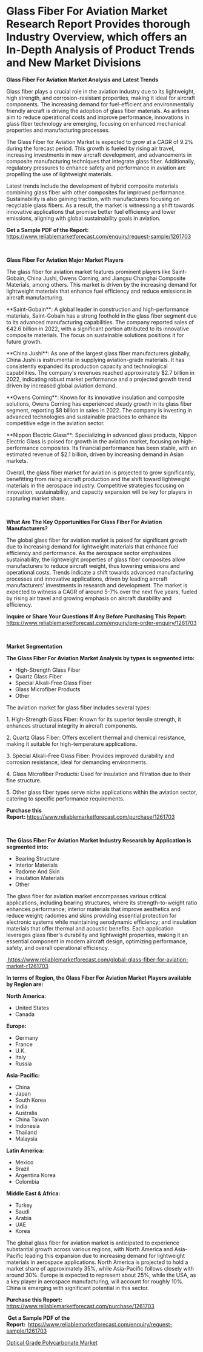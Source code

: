<p><h1>Glass Fiber For Aviation Market Research Report Provides thorough Industry Overview, which offers an In-Depth Analysis of Product Trends and New Market Divisions</h1></p><p><strong>Glass Fiber For Aviation Market Analysis and Latest Trends</strong></p>
<p><p>Glass fiber plays a crucial role in the aviation industry due to its lightweight, high strength, and corrosion-resistant properties, making it ideal for aircraft components. The increasing demand for fuel-efficient and environmentally friendly aircraft is driving the adoption of glass fiber materials. As airlines aim to reduce operational costs and improve performance, innovations in glass fiber technology are emerging, focusing on enhanced mechanical properties and manufacturing processes.</p><p>The Glass Fiber for Aviation Market is expected to grow at a CAGR of 9.2% during the forecast period. This growth is fueled by rising air travel, increasing investments in new aircraft development, and advancements in composite manufacturing techniques that integrate glass fiber. Additionally, regulatory pressures to enhance safety and performance in aviation are propelling the use of lightweight materials.</p><p>Latest trends include the development of hybrid composite materials combining glass fiber with other composites for improved performance. Sustainability is also gaining traction, with manufacturers focusing on recyclable glass fibers. As a result, the market is witnessing a shift towards innovative applications that promise better fuel efficiency and lower emissions, aligning with global sustainability goals in aviation.</p></p>
<p><strong>Get a Sample PDF of the Report:&nbsp;</strong> <a href="https://www.reliablemarketforecast.com/enquiry/request-sample/1261703?utm_campaign=1110&utm_medium=2&utm_source=Github&utm_content=ia&utm_term=02022025&utm_id=glass-fiber-for-aviation">https://www.reliablemarketforecast.com/enquiry/request-sample/1261703</a></p>
<p>&nbsp;</p>
<p><strong>Glass Fiber For Aviation Major Market Players</strong></p>
<p><p>The glass fiber for aviation market features prominent players like Saint-Gobain, China Jushi, Owens Corning, and Jiangsu Changhai Composite Materials, among others. This market is driven by the increasing demand for lightweight materials that enhance fuel efficiency and reduce emissions in aircraft manufacturing.</p><p>**Saint-Gobain**: A global leader in construction and high-performance materials, Saint-Gobain has a strong foothold in the glass fiber segment due to its advanced manufacturing capabilities. The company reported sales of €42.6 billion in 2022, with a significant portion attributed to its innovative composite materials. The focus on sustainable solutions positions it for future growth.</p><p>**China Jushi**: As one of the largest glass fiber manufacturers globally, China Jushi is instrumental in supplying aviation-grade materials. It has consistently expanded its production capacity and technological capabilities. The company's revenues reached approximately $2.7 billion in 2022, indicating robust market performance and a projected growth trend driven by increased global aviation demand.</p><p>**Owens Corning**: Known for its innovative insulation and composite solutions, Owens Corning has experienced steady growth in its glass fiber segment, reporting $8 billion in sales in 2022. The company is investing in advanced technologies and sustainable practices to enhance its competitive edge in the aviation sector.</p><p>**Nippon Electric Glass**: Specializing in advanced glass products, Nippon Electric Glass is poised for growth in the aviation market, focusing on high-performance composites. Its financial performance has been stable, with an estimated revenue of $2.1 billion, driven by increasing demand in Asian markets.</p><p>Overall, the glass fiber market for aviation is projected to grow significantly, benefitting from rising aircraft production and the shift toward lightweight materials in the aerospace industry. Competitive strategies focusing on innovation, sustainability, and capacity expansion will be key for players in capturing market share.</p></p>
<p>&nbsp;</p>
<p><strong>What Are The Key Opportunities For Glass Fiber For Aviation Manufacturers?</strong></p>
<p><p>The global glass fiber for aviation market is poised for significant growth due to increasing demand for lightweight materials that enhance fuel efficiency and performance. As the aerospace sector emphasizes sustainability, the lightweight properties of glass fiber composites allow manufacturers to reduce aircraft weight, thus lowering emissions and operational costs. Trends indicate a shift towards advanced manufacturing processes and innovative applications, driven by leading aircraft manufacturers' investments in research and development. The market is expected to witness a CAGR of around 5-7% over the next five years, fueled by rising air travel and growing emphasis on aircraft durability and efficiency.</p></p>
<p><strong>Inquire or Share Your Questions If Any Before Purchasing This Report:</strong> <a href="https://www.reliablemarketforecast.com/enquiry/pre-order-enquiry/1261703?utm_campaign=1110&utm_medium=2&utm_source=Github&utm_content=ia&utm_term=02022025&utm_id=glass-fiber-for-aviation">https://www.reliablemarketforecast.com/enquiry/pre-order-enquiry/1261703</a></p>
<p>&nbsp;</p>
<p><strong>Market Segmentation</strong></p>
<p><strong>The Glass Fiber For Aviation Market Analysis by types is segmented into:</strong></p>
<p><ul><li>High-Strength Glass Fiber</li><li>Quartz Glass Fiber</li><li>Special Alkali-Free Glass Fiber</li><li>Glass Microfiber Products</li><li>Other</li></ul></p>
<p><p>The aviation market for glass fiber includes several types: </p><p>1. High-Strength Glass Fiber: Known for its superior tensile strength, it enhances structural integrity in aircraft components.</p><p>2. Quartz Glass Fiber: Offers excellent thermal and chemical resistance, making it suitable for high-temperature applications.</p><p>3. Special Alkali-Free Glass Fiber: Provides improved durability and corrosion resistance, ideal for demanding environments.</p><p>4. Glass Microfiber Products: Used for insulation and filtration due to their fine structure.</p><p>5. Other glass fiber types serve niche applications within the aviation sector, catering to specific performance requirements.</p></p>
<p><strong>Purchase this Report:&nbsp;</strong><a href="https://www.reliablemarketforecast.com/purchase/1261703?utm_campaign=1110&utm_medium=2&utm_source=Github&utm_content=ia&utm_term=02022025&utm_id=glass-fiber-for-aviation">https://www.reliablemarketforecast.com/purchase/1261703</a></p>
<p>&nbsp;</p>
<p><strong>The Glass Fiber For Aviation Market Industry Research by Application is segmented into:</strong></p>
<p><ul><li>Bearing Structure</li><li>Interior Materials</li><li>Radome And Skin</li><li>Insulation Materials</li><li>Other</li></ul></p>
<p><p>The glass fiber for aviation market encompasses various critical applications, including bearing structures, where its strength-to-weight ratio enhances performance; interior materials that improve aesthetics and reduce weight; radomes and skins providing essential protection for electronic systems while maintaining aerodynamic efficiency; and insulation materials that offer thermal and acoustic benefits. Each application leverages glass fiber's durability and lightweight properties, making it an essential component in modern aircraft design, optimizing performance, safety, and overall operational efficiency.</p></p>
<p><a href="https://www.reliablemarketforecast.com/global-glass-fiber-for-aviation-market-r1261703?utm_campaign=1110&utm_medium=2&utm_source=Github&utm_content=ia&utm_term=02022025&utm_id=glass-fiber-for-aviation">&nbsp;https://www.reliablemarketforecast.com/global-glass-fiber-for-aviation-market-r1261703</a></p>
<p><strong>In terms of Region, the Glass Fiber For Aviation Market Players available by Region are:</strong></p>
<p>
    <p> <strong> North America: </strong>
        <ul>
            <li>United States</li>
            <li>Canada</li>
        </ul>
        </p> 
    <p> <strong> Europe: </strong>
        <ul>
            <li>Germany</li>
            <li>France</li>
            <li>U.K.</li>
            <li>Italy</li>
            <li>Russia</li>
        </ul>
        </p> 
    <p> <strong> Asia-Pacific: </strong>
        <ul>
            <li>China</li>
            <li>Japan</li>
            <li>South Korea</li>
            <li>India</li>
            <li>Australia</li>
            <li>China Taiwan</li>
            <li>Indonesia</li>
            <li>Thailand</li>
            <li>Malaysia</li>
        </ul>
        </p> 
    <p> <strong> Latin America: </strong>
        <ul>
            <li>Mexico</li>
            <li>Brazil</li>
            <li>Argentina Korea</li>
            <li>Colombia</li>
        </ul>
        </p> 
    <p> <strong> Middle East & Africa: </strong>
        <ul>
            <li>Turkey</li>
            <li>Saudi</li>
            <li>Arabia</li>
            <li>UAE</li>
            <li>Korea</li>
        </ul>
    </p>
    </p>
<p><p>The global glass fiber for aviation market is anticipated to experience substantial growth across various regions, with North America and Asia-Pacific leading this expansion due to increasing demand for lightweight materials in aerospace applications. North America is projected to hold a market share of approximately 35%, while Asia-Pacific follows closely with around 30%. Europe is expected to represent about 25%, while the USA, as a key player in aerospace manufacturing, will account for roughly 10%. China is emerging with significant potential in this sector.</p></p>
<p><strong>Purchase this Report: </strong><a href="https://www.reliablemarketforecast.com/purchase/1261703?utm_campaign=1110&utm_medium=2&utm_source=Github&utm_content=ia&utm_term=02022025&utm_id=glass-fiber-for-aviation">https://www.reliablemarketforecast.com/purchase/1261703</a></p>
<p>&nbsp;<strong>Get a Sample PDF of the Report:&nbsp;&nbsp;</strong><a href="https://www.reliablemarketforecast.com/enquiry/request-sample/1261703?utm_campaign=1110&utm_medium=2&utm_source=Github&utm_content=ia&utm_term=02022025&utm_id=glass-fiber-for-aviation">https://www.reliablemarketforecast.com/enquiry/request-sample/1261703</a></p>
<p><strong></strong></p>
<p><p><a href="https://github.com/WillieWoodard/Market-Research-Report-List-7/blob/main/optical-grade-polycarbonate-market.md?utm_campaign=1110&utm_medium=2&utm_source=Github&utm_content=ia&utm_term=02022025&utm_id=glass-fiber-for-aviation">Optical Grade Polycarbonate Market</a></p></p>